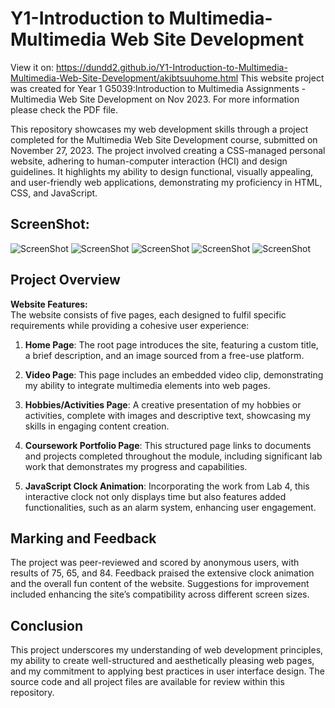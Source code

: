# Y1-Introduction to Multimedia-Multimedia Web Site Development

View it on: https://dundd2.github.io/Y1-Introduction-to-Multimedia-Multimedia-Web-Site-Development/akibtsuuhome.html
This website project was created for Year 1 G5039:Introduction to Multimedia Assignments -Multimedia Web Site Development on Nov 2023. For more information please check the PDF file.

This repository showcases my web development skills through a project completed for the Multimedia Web Site Development course, submitted on November 27, 2023. The project involved creating a CSS-managed personal website, adhering to human-computer interaction (HCI) and design guidelines. It highlights my ability to design functional, visually appealing, and user-friendly web applications, demonstrating my proficiency in HTML, CSS, and JavaScript.

## ScreenShot:
![ScreenShot](https://github.com/dundd2/Y1-Introduction-to-Multimedia-Multimedia-Web-Site-Development/blob/main/SC%20(1).png)
![ScreenShot](https://github.com/dundd2/Y1-Introduction-to-Multimedia-Multimedia-Web-Site-Development/blob/main/SC%20(2).png)
![ScreenShot](https://github.com/dundd2/Y1-Introduction-to-Multimedia-Multimedia-Web-Site-Development/blob/main/SC%20(3).png)
![ScreenShot](https://github.com/dundd2/Y1-Introduction-to-Multimedia-Multimedia-Web-Site-Development/blob/main/SC%20(4).png)
![ScreenShot](https://github.com/dundd2/Y1-Introduction-to-Multimedia-Multimedia-Web-Site-Development/blob/main/SC%20(5).png)

## Project Overview

**Website Features:**  
The website consists of five pages, each designed to fulfil specific requirements while providing a cohesive user experience:

1. **Home Page**: The root page introduces the site, featuring a custom title, a brief description, and an image sourced from a free-use platform.

2. **Video Page**: This page includes an embedded video clip, demonstrating my ability to integrate multimedia elements into web pages.

3. **Hobbies/Activities Page**: A creative presentation of my hobbies or activities, complete with images and descriptive text, showcasing my skills in engaging content creation.

4. **Coursework Portfolio Page**: This structured page links to documents and projects completed throughout the module, including significant lab work that demonstrates my progress and capabilities.

5. **JavaScript Clock Animation**: Incorporating the work from Lab 4, this interactive clock not only displays time but also features added functionalities, such as an alarm system, enhancing user engagement.

## Marking and Feedback

The project was peer-reviewed and scored by anonymous users, with results of 75, 65, and 84. Feedback praised the extensive clock animation and the overall fun content of the website. Suggestions for improvement included enhancing the site’s compatibility across different screen sizes.

## Conclusion

This project underscores my understanding of web development principles, my ability to create well-structured and aesthetically pleasing web pages, and my commitment to applying best practices in user interface design. The source code and all project files are available for review within this repository.
